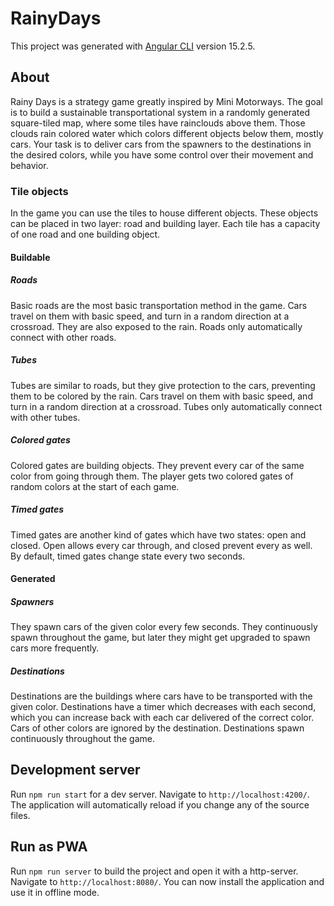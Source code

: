 # RainyDays

This project was generated with [Angular CLI](https://github.com/angular/angular-cli) version 15.2.5.

## About

Rainy Days is a strategy game greatly inspired by Mini Motorways. The goal is to build a sustainable transportational system in a randomly generated square-tiled map, where some tiles have rainclouds above them. Those clouds rain colored water which colors different objects below them, mostly cars. Your task is to deliver cars from the spawners to the destinations in the desired colors, while you have some control over their movement and behavior.

### Tile objects

In the game you can use the tiles to house different objects. These objects can be placed in two layer: road and building layer. Each tile has a capacity of one road and one building object.

#### Buildable

##### Roads

Basic roads are the most basic transportation method in the game. Cars travel on them with basic speed, and turn in a random direction at a crossroad. They are also exposed to the rain. Roads only automatically connect with other roads.

##### Tubes

Tubes are similar to roads, but they give protection to the cars, preventing them to be colored by the rain. Cars travel on them with basic speed, and turn in a random direction at a crossroad. Tubes only automatically connect with other tubes.

##### Colored gates

Colored gates are building objects. They prevent every car of the same color from going through them. The player gets two colored gates of random colors at the start of each game.

##### Timed gates

Timed gates are another kind of gates which have two states: open and closed. Open allows every car through, and closed prevent every as well. By default, timed gates change state every two seconds.

#### Generated

##### Spawners

They spawn cars of the given color every few seconds. They continuously spawn throughout the game, but later they might get upgraded to spawn cars more frequently.

##### Destinations

Destinations are the buildings where cars have to be transported with the given color. Destinations have a timer which decreases with each second, which you can increase back with each car delivered of the correct color. Cars of other colors are ignored by the destination. Destinations spawn continuously throughout the game.

## Development server

Run `npm run start` for a dev server. Navigate to `http://localhost:4200/`. The application will automatically reload if you change any of the source files.

## Run as PWA

Run `npm run server` to build the project and open it with a http-server. Navigate to `http://localhost:8080/`. You can now install the application and use it in offline mode.
